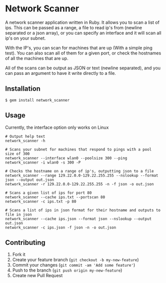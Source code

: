 # Network Scanner

A network scanner application written in Ruby. It allows you to scan a list of
ips. This can be passed as a range, a file to read ip's from (newline
separated or a json array), or you can specify an interface and it will scan
all ip's on your subnet.

With the IP's, you can scan for machines that are up (With a simple ping
test). You can also scan all of them for a given port, or check the hostnames
of all the machines that are up.

All of the scans can be output as JSON or text (newline separated), and you
can pass an argument to have it write directly to a file.

## Installation

    $ gem install network_scanner

## Usage

Currently, the interface option only works on Linux

```
# Output help text
network_scanner -h

# Scans your subnet for machines that respond to pings with a pool size of 300
network_scanner --interface wlan0 --poolsize 300 --ping
network_scanner -i wlan0 -s 300 -P

# Checks the hostname on a range of ip's, outputting json to a file
network_scanner --range 129.22.0.0-129.22.255.255 --nslookup --format json --output out.json
network_scanner -r 129.22.0.0-129.22.255.255 -n -f json -o out.json

# Scans a given list of ips for port 80
network_scanner --cache ips.txt --portscan 80
network_scanner -c ips.txt -p 80

# Scans a list of ips in json format for their hostname and outputs to file in json
network_scanner --cache ips.json --format json --nslookup --output out.json
network_scanner -c ips.json -f json -n -o out.json
```

## Contributing

1. Fork it
2. Create your feature branch (`git checkout -b my-new-feature`)
3. Commit your changes (`git commit -am 'Add some feature'`)
4. Push to the branch (`git push origin my-new-feature`)
5. Create new Pull Request
